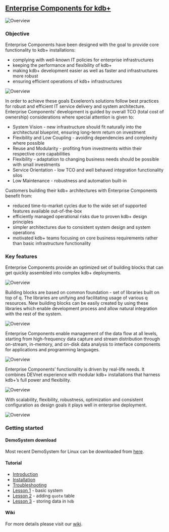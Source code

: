 ## [Enterprise Components for kdb+](https://github.com/exxeleron/enterprise-components/wiki)

![Overview](../master/doc/img/Slide1.PNG)

### Objective
Enterprise Components have been designed with the goal to provide core functionality to kdb+ installations:
- complying with well-known IT policies for enterprise infrastructures
- keeping the performance and flexibility of kdb+
- making kdb+ development easier as well as faster and infrastructures more robust
- ensuring efficient operations of kdb+ infrastructures

![Overview](../master/doc/img/Slide2.PNG)

In order to achieve these goals Exxeleron’s solutions follow best practices for robust and efficient IT service delivery and system architecture. Enterprise Components’ development is guided by overall TCO (total cost of ownership) considerations where special attention is given to: 
- System Vision - new infrastructure should fit naturally into the architectural blueprint, 
ensuring long-term return on investment 
- Flexibility and Low Coupling - avoiding dependencies and complexity where possible 
- Reuse and Modularity - profiting from investments within their respective core capabilities 
- Flexibility - adaptation to changing business needs should be possible with small investments
- Service Orientation - low TCO and well behaved integration functionality silos 
- Low Maintenance - robustness and automation built-in 

Customers building their kdb+ architectures with Enterprise Components benefit from:
- reduced time-to-market cycles due to the wide set of supported features available out-of-the-box
- efficiently managed operational risks due to proven kdb+ design principles
- simpler architectures due to consistent system design and system operations
- motivated kdb+ teams focusing on core business requirements rather than basic infrastructure functionality

### Key features
Enterprise Components provide an optimized set of building blocks that can get quickly assembled into complex kdb+ deployments. 

![Overview](../master/doc/img/Slide3.PNG)

Building blocks are based on common foundation - set of libraries built on top of q. The libraries are unifying and facilitating usage of various q resources. New building blocks can be easily created by using these libraries which enable development process and allow natural integration with the rest of the system.

![Overview](../master/doc/img/Slide4.PNG)

Enterprise Components enable management of the data flow at all levels, starting from high-frequency data capture and stream distribution through on-stream, in-memory, and on-disk data analysis to interface components for applications and programming languages.

![Overview](../master/doc/img/Slide5.PNG)

Enterprise Components’ functionality is driven by real-life needs. It combines DEVnet experience with modular kdb+ installations that harness kdb+’s full power and flexibility. 

![Overview](../master/doc/img/Slide6.PNG)

With scalability, flexibility, robustness, optimization and consistent configuration as design goals it plays well in enterprise deployment.

![Overview](../master/doc/img/Slide7.PNG)

### Getting started
#### DemoSystem download
Most recent DemoSystem for Linux can be downloaded from [here](http://www.devnet.de/fileadmin/downloads/ec_v3.0.0_DemoSystem_Linux32bit_Lessons_1-3.tgz).

#### Tutorial

- [Introduction](https://github.com/exxeleron/enterprise-components/wiki/Introduction)
- [Installation](https://github.com/exxeleron/enterprise-components/wiki/Installation)
- [Troubleshooting](https://github.com/exxeleron/enterprise-components/wiki/Troubleshooting)
- [Lesson 1](https://github.com/exxeleron/enterprise-components/wiki/Lesson-1) - basic system
- [Lesson 2](https://github.com/exxeleron/enterprise-components/wiki/Lesson-2) - adding `quote` table 
- [Lesson 3](https://github.com/exxeleron/enterprise-components/wiki/Lesson-3) - storing data in `hdb`

#### Wiki
For more details please visit our [wiki](https://github.com/exxeleron/enterprise-components/wiki).
